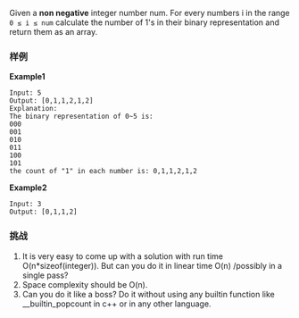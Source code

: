 <div class="problem-modal-description problem-description-markdown light"><div class="problem-modal-description-main"><div class="rendered-markdown markdown-body sample-markdown "><p>Given a <strong>non negative</strong> integer number num. For every numbers i in the range <code>0 ≤ i ≤ num</code> calculate the number of 1's in their binary representation and return them as an array.</p>
</div></div><div class="problem-modal-description-example"><h3><span>样例</span></h3><div class="rendered-markdown markdown-body sample-markdown "><p><strong>Example1</strong></p>
<pre><code>Input: 5
Output: [0,1,1,2,1,2]
Explanation:
The binary representation of 0~5 is:
000
001
010
011
100
101
the count of "1" in each number is: 0,1,1,2,1,2
</code></pre>
<p><strong>Example2</strong></p>
<pre><code>Input: 3
Output: [0,1,1,2]
</code></pre>
</div></div><div class="problem-modal-description-challenge"><h3><span>挑战</span></h3><div class="rendered-markdown markdown-body sample-markdown "><ol>
<li>It is very easy to come up with a solution with run time O(n*sizeof(integer)). But can you do it in linear time O(n) /possibly in a single pass?</li>
<li>Space complexity should be O(n).</li>
<li>Can you do it like a boss? Do it without using any builtin function like __builtin_popcount in c++ or in any other language.</li>
</ol>
</div></div></div>